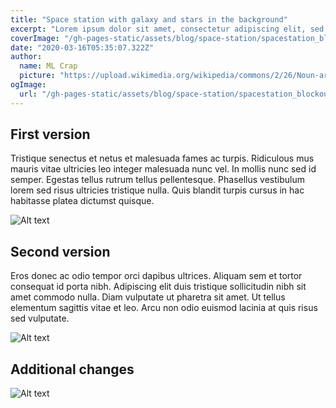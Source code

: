```yaml
---
title: "Space station with galaxy and stars in the background"
excerpt: "Lorem ipsum dolor sit amet, consectetur adipiscing elit, sed do eiusmod tempor incididunt ut labore et dolore magna aliqua. Praesent elementum facilisis leo vel fringilla est ullamcorper eget. At imperdiet dui accumsan sit amet nulla facilities morbi tempus."
coverImage: "/gh-pages-static/assets/blog/space-station/spacestation_blockout.jpg"
date: "2020-03-16T05:35:07.322Z"
author:
  name: ML Crap
  picture: "https://upload.wikimedia.org/wikipedia/commons/2/26/Noun-artificial-intelligence-884535.svg"
ogImage:
  url: "/gh-pages-static/assets/blog/space-station/spacestation_blockout.jpg"
---
```


## First version

Tristique senectus et netus et malesuada fames ac turpis. Ridiculous mus mauris vitae ultricies leo integer malesuada nunc vel. In mollis nunc sed id semper. Egestas tellus rutrum tellus pellentesque. Phasellus vestibulum lorem sed risus ultricies tristique nulla. Quis blandit turpis cursus in hac habitasse platea dictumst quisque. 

![Alt text](/gh-pages-static/assets/blog/space-station/spacestation_ai_1.jpg "a title")

## Second version

Eros donec ac odio tempor orci dapibus ultrices. Aliquam sem et tortor consequat id porta nibh. Adipiscing elit duis tristique sollicitudin nibh sit amet commodo nulla. Diam vulputate ut pharetra sit amet. Ut tellus elementum sagittis vitae et leo. Arcu non odio euismod lacinia at quis risus sed vulputate.

![Alt text](/gh-pages-static/assets/blog/space-station/spacestation_ai_2.jpg "a title")

## Additional changes

![Alt text](/gh-pages-static/assets/blog/space-station/spacestation_add_1.jpg "a title")